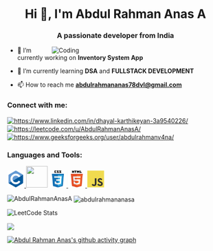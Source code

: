 <h1 align="center">Hi 👋, I'm Abdul Rahman Anas A</h1>
<h3 align="center">A passionate developer from India</h3>
<img align="right" alt="Coding" width="400" src="https://cdn.dribbble.com/users/1162077/screenshots/3848914/programmer.gif">

- 🔭 I’m currently working on **Inventory System App**

- 🌱 I’m currently learning **DSA** and **FULLSTACK DEVELOPMENT**

- 📫 How to reach me **abdulrahmananas78dvl@gmail.com**

<h3 align="left">Connect with me:</h3>
<p align="left">
<a href="https://www.linkedin.com/in/abdulrahmananas123456/" target="blank"><img align="center" src="https://raw.githubusercontent.com/rahuldkjain/github-profile-readme-generator/master/src/images/icons/Social/linked-in-alt.svg" alt="https://www.linkedin.com/in/dhayal-karthikeyan-3a9540226/" height="30" width="40" /></a>
  <a href="https://leetcode.com/dhayalkarthikeyan/" target="blank"><img align="center" src="https://raw.githubusercontent.com/rahuldkjain/github-profile-readme-generator/master/src/images/icons/Social/leet-code.svg" alt="https://leetcode.com/u/AbdulRahmanAnasA/" height="30" width="40" /></a><a href="https://www.geeksforgeeks.org/user/abdulrahmanv4na/" target="blank"><img align="center" src="https://raw.githubusercontent.com/rahuldkjain/github-profile-readme-generator/master/src/images/icons/Social/geeks-for-geeks.svg" alt="https://www.geeksforgeeks.org/user/abdulrahmanv4na/" height="30" width="40" /></a>
</p>

<h3 align="left">Languages and Tools:</h3>
<p align="left"> <a href="https://www.cprogramming.com/" target="_blank" rel="noreferrer"> <img src="https://raw.githubusercontent.com/devicons/devicon/master/icons/c/c-original.svg" alt="c" width="40" height="40"/> </a> <img height="50" width="50" src="https://img.icons8.com/color/48/000000/java-coffee-cup-logo.png" />  <a href="https://www.w3schools.com/css/" target="_blank" rel="noreferrer"> <img src="https://raw.githubusercontent.com/devicons/devicon/master/icons/css3/css3-original-wordmark.svg" alt="css3" width="40" height="40"/> </a> <a href="https://www.w3.org/html/" target="_blank" rel="noreferrer"> <img src="https://raw.githubusercontent.com/devicons/devicon/master/icons/html5/html5-original-wordmark.svg" alt="html5" width="40" height="40"/> </a> <a href="https://developer.mozilla.org/en-US/docs/Web/JavaScript" target="_blank" rel="noreferrer"> <img src="https://raw.githubusercontent.com/devicons/devicon/master/icons/javascript/javascript-original.svg" alt="javascript" width="40" height="40"/> </a> </p>



<p><img align="left" src="https://github-readme-stats.vercel.app/api/top-langs?username=AbdulRahmanAnasA&show_icons=true&locale=en&layout=compact" alt="AbdulRahmanAnasA" /></p>


<p>&nbsp;<img align="center" src="https://github-readme-stats.vercel.app/api?username=abdulrahmananasa&show_icons=true&locale=en" alt="abdulrahmananasa" /></p>

![LeetCode Stats](https://leetcard.jacoblin.cool/AbdulRahmanAnasA?theme=dark&font=Marcellus&ext=heatmap)


<p><img align="center" src="https://github-readme-streak-stats.herokuapp.com/?user=AbdulRahmanAnasA&%22%20alt=%22AbdulRahmanAnasA" /></p>

[![Abdul Rahman Anas's github activity graph](https://github-readme-activity-graph.vercel.app/graph?username=AbdulRahmanAnasA&bg_color=000000&color=ffffff&line=149423&point=ffffff&area=true&hide_border=true)](https://github.com/ashutosh00710/github-readme-activity-graph)
